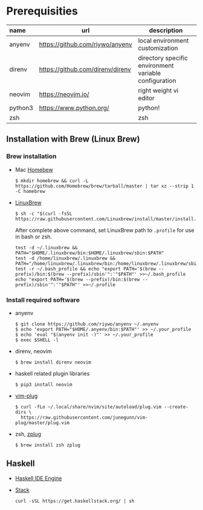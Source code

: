 # Prerequisities

| name | url | description |
|:-----|-----|--------|
|anyenv | https://github.com/riywo/anyenv | local environment customization |
|direnv | https://github.com/direnv/direnv | directory specific environment variable configuration |
|neovim | https://neovim.io/ | right weight vi editor|
|python3| https://www.python.org/ | python! |
|zsh| |zsh|

## Installation with Brew (Linux Brew)

### Brew installation
- Mac [Homebew](https://docs.brew.sh/Installation.html)
  ```
  $ mkdir homebrew && curl -L https://github.com/Homebrew/brew/tarball/master | tar xz --strip 1 -C homebrew
  ```

- [LinuxBrew](http://linuxbrew.sh/)
  ```
  $ sh -c "$(curl -fsSL https://raw.githubusercontent.com/Linuxbrew/install/master/install.sh)"
  ```
  After complete above command, set LinuxBrew path to `.profile` for use in bash or zsh.
  ```
  test -d ~/.linuxbrew && PATH="$HOME/.linuxbrew/bin:$HOME/.linuxbrew/sbin:$PATH"
  test -d /home/linuxbrew/.linuxbrew && PATH="/home/linuxbrew/.linuxbrew/bin:/home/linuxbrew/.linuxbrew/sbin:$PATH"
  test -r ~/.bash_profile && echo "export PATH='$(brew --prefix)/bin:$(brew --prefix)/sbin'":'"$PATH"' >>~/.bash_profile
  echo "export PATH='$(brew --prefix)/bin:$(brew --prefix)/sbin'":'"$PATH"' >>~/.profile
  ```

### Install required software
- anyenv
  ```
  $ git clone https://github.com/riywo/anyenv ~/.anyenv
  $ echo 'export PATH="$HOME/.anyenv/bin:$PATH"' >> ~/.your_profile
  $ echo 'eval "$(anyenv init -)"' >> ~/.your_profile
  $ exec $SHELL -l
  ```

- direnv, neovim
  ```
  $ brew install direnv neovim
  ```

- haskell related plugin libraries
  ```
  $ pip3 install neovim
  ```

- [vim-plug](https://github.com/junegunn/vim-plug)
  ```
  $ curl -fLo ~/.local/share/nvim/site/autoload/plug.vim --create-dirs \
    https://raw.githubusercontent.com/junegunn/vim-plug/master/plug.vim
  ```

- zsh, [zplug](https://github.com/zplug/zplug)
  ```
  $ brew install zsh zplug
  ```

## Haskell
- [Haskell IDE Engine](https://github.com/haskell/haskell-ide-engine)

- [Stack](https://docs.haskellstack.org/en/stable/README/)
  ```
  curl -sSL https://get.haskellstack.org/ | sh
  ```

